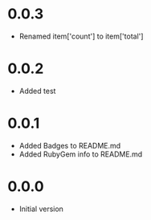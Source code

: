 # 0.0.3

* Renamed item['count'] to item['total']

# 0.0.2

* Added test

# 0.0.1

* Added Badges to README.md
* Added RubyGem info to README.md

# 0.0.0

* Initial version